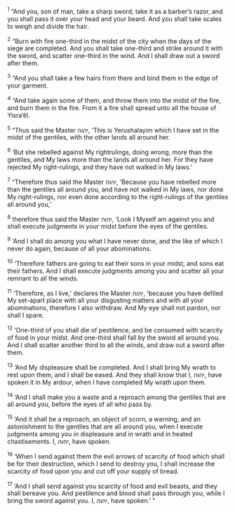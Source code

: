 <sup>1</sup> “And you, son of man, take a sharp sword, take it as a barber’s razor, and you shall pass it over your head and your beard. And you shall take scales to weigh and divide the hair.

<sup>2</sup> “Burn with fire one-third in the midst of the city when the days of the siege are completed. And you shall take one-third and strike around it with the sword, and scatter one-third in the wind. And I shall draw out a sword after them.

<sup>3</sup> “And you shall take a few hairs from there and bind them in the edge of your garment.

<sup>4</sup> “And take again some of them, and throw them into the midst of the fire, and burn them in the fire. From it a fire shall spread unto all the house of Yisra’ĕl.

<sup>5</sup> “Thus said the Master יהוה, ‘This is Yerushalayim which I have set in the midst of the gentiles, with the other lands all around her.

<sup>6</sup> ‘But she rebelled against My rightrulings, doing wrong, more than the gentiles, and My laws more than the lands all around her. For they have rejected My right-rulings, and they have not walked in My laws.’

<sup>7</sup> “Therefore thus said the Master יהוה, ‘Because you have rebelled more than the gentiles all around you, and have not walked in My laws, nor done My right-rulings, nor even done according to the right-rulings of the gentiles all around you,’

<sup>8</sup> therefore thus said the Master יהוה, ‘Look I Myself am against you and shall execute judgments in your midst before the eyes of the gentiles.

<sup>9</sup> ‘And I shall do among you what I have never done, and the like of which I never do again, because of all your abominations.

<sup>10</sup> ‘Therefore fathers are going to eat their sons in your midst, and sons eat their fathers. And I shall execute judgments among you and scatter all your remnant to all the winds.

<sup>11</sup> ‘Therefore, as I live,’ declares the Master יהוה, ‘because you have defiled My set-apart place with all your disgusting matters and with all your abominations, therefore I also withdraw. And My eye shall not pardon, nor shall I spare.

<sup>12</sup> ‘One-third of you shall die of pestilence, and be consumed with scarcity of food in your midst. And one-third shall fall by the sword all around you. And I shall scatter another third to all the winds, and draw out a sword after them.

<sup>13</sup> ‘And My displeasure shall be completed. And I shall bring My wrath to rest upon them, and I shall be eased. And they shall know that I, יהוה, have spoken it in My ardour, when I have completed My wrath upon them.

<sup>14</sup> ‘And I shall make you a waste and a reproach among the gentiles that are all around you, before the eyes of all who pass by.

<sup>15</sup> ‘And it shall be a reproach, an object of scorn, a warning, and an astonishment to the gentiles that are all around you, when I execute judgments among you in displeasure and in wrath and in heated chastisements. I, יהוה, have spoken.

<sup>16</sup> ‘When I send against them the evil arrows of scarcity of food which shall be for their destruction, which I send to destroy you, I shall increase the scarcity of food upon you and cut off your supply of bread.

<sup>17</sup> ‘And I shall send against you scarcity of food and evil beasts, and they shall bereave you. And pestilence and blood shall pass through you, while I bring the sword against you. I, יהוה, have spoken.’ ”

